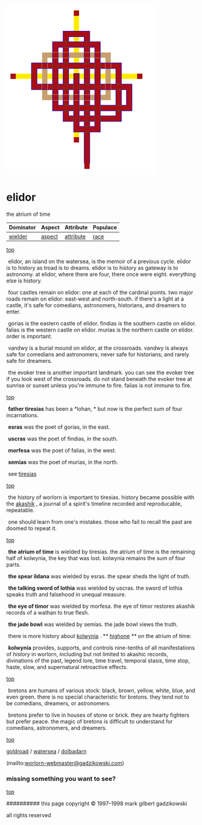 ![pattern](assets/pattern.gif)

# elidor



the atrium of time

|  **Dominator**       |  **Aspect**        |  **Attribute**           |  **Populace**  | 
| -------------------- | ------------------ | ------------------------ | -------------- | 
|  [wielder](wielder)  |  [aspect](aspect)  |  [attribute](attribute)  |  [race](race)  | 

 

 [top](#top) 

  ![xparent](assets/xparent.gif)  elidor, an island on the watersea, is the memoir of a previous cycle. elidor is to history as troad is to dreams. elidor is to history as gateway is to astronomy. at elidor, where there are four, there once were eight. everything else is history.

  ![xparent](assets/xparent.gif)  four castles remain on elidor: one at each of the cardinal points. two major roads remain on elidor: east-west and north-south. if there's a light at a castle, it's safe for comedians, astronomers, historians, and dreamers to enter.

  ![xparent](assets/xparent.gif)  gorias is the eastern castle of elidor. findias is the southern castle on elidor. falias is the western castle on elidor. murias is the northern castle on elidor. order is important.

  ![xparent](assets/xparent.gif)  vandwy is a burial mound on elidor, at the crossroads. vandwy is always safe for comedians and astronomers; never safe for historians; and rarely safe for dreamers.

  ![xparent](assets/xparent.gif)  the evoker tree is another important landmark. you can see the evoker tree if you look west of the crossroads. do not stand beneath the evoker tree at sunrise or sunset unless you're immune to fire. falias is not immune to fire.

 

 [top](#top) 

  ![xparent](assets/xparent.gif)  **father tiresias** has been a *lohan, * but now is the perfect sum of four incarnations.

  ![xparent](assets/xparent.gif)  **esras** was the poet of gorias, in the east.

  ![xparent](assets/xparent.gif)  **uscras** was the poet of findias, in the south.

  ![xparent](assets/xparent.gif)  **morfesa** was the poet of falias, in the west.

  ![xparent](assets/xparent.gif)  **semias** was the poet of murias, in the north.

 





  ![xparent](assets/xparent.gif)  see  [tiresias](tiresias.md)  

 [top](#top) 

  ![xparent](assets/xparent.gif)  the history of worlorn is important to tiresias. history became possible with the  [akashik](akashik.md) , a journal of a spirit's timeline recorded and reproducable, repeatable. 

  ![xparent](assets/xparent.gif)  one should learn from one's mistakes. those who fail to recall the past are doomed to repeat it.

 

 [top](#top) 

  ![xparent](assets/xparent.gif)  **the atrium of time** is wielded by tiresias. the atrium of time is the remaining half of kolwynia, the key that was lost. kolwynia remains the sum of four parts.

  ![xparent](assets/xparent.gif)  **the spear ildana** was wielded by esras. the spear sheds the light of truth.

  ![xparent](assets/xparent.gif)  **the talking sword of lothia** was wielded by uscras. the sword of lothia speaks truth and falsehood in unequal measure.

  ![xparent](assets/xparent.gif)  **the eye of timor** was wielded by morfesa. the eye of timor restores akashik records of a wathan to true flesh.

  ![xparent](assets/xparent.gif)  **the jade bowl** was wielded by semias. the jade bowl views the truth.

  ![xparent](assets/xparent.gif)  there is more history about  [kolwynia](kolwynia.md) . 
 ** [highone](highone.md) ** on the atrium of time:

  ![xparent](assets/xparent.gif) **kolwynia** provides, supports, and controls nine-tenths of all manifestations of *history* in worlorn, including but not limited to akashic records, divinations of the past, legend lore, time travel, temporal stasis, time stop, haste, slow, and supernatural retroactive effects.

 



 [top](#top) 

  ![xparent](assets/xparent.gif) bretons are humans of various stock: black, brown, yellow, white, blue, and even green. there is no special characteristic for bretons. they tend not to be comedians, dreamers, or astronomers.

  ![xparent](assets/xparent.gif) bretons prefer to live in houses of stone or brick. they are hearty fighters but prefer peace. the magic of bretons is difficult to understand for comedians, astronomers, and dreamers.

 

 [top](#top) 

 [goldroad](goldroad.md)  /  [watersea](watersea.md)  /  [dolbadarn](dolbadarn.md)  

 (mailto:worlorn-webmaster@gadzikowski.com) 


### missing something you want to see?



 [top](#top) 


########## this page copyright © 1997–1998 mark gilbert gadzikowski

all rights reserved